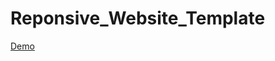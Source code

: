# Reponsive_Website_Template
 
<a href='https://mrgiveitaway-tpk.github.io/Reponsive_Website_Template/'>Demo</a>

